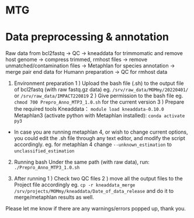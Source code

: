 # MTG

# Data preprocessing & annotation

Raw data from bcl2fastq -> QC -> kneaddata for trimmomatic and remove host genome -> compress trimmed, rmhost files -> 
remove unmatched/contamination files -> Metaphlan for species annotation -> merge pair end data for Humann preparation ->
QC for rmhost data

1. Environment preparation
  1 ) Upload the bash file (.sh) to the output file of bcl2fastq (with raw fastq.gz data)
   eg. `/srv/raw_data/MOMmy/20220401/` or `/srv/raw_data/IMPACT220819`
   2 ) Give permission to the bash file
 eg. `chmod 700 Prepro_Anno_MTP3_1.0.sh` for the current version
 3 ) Prepare the required tools
Kneaddata： `module load kneaddata-0.10.0`
Metaphlan3 (activate python with Metaphlan installed): `conda activate py3` 
* In case you are running metaphlan 4, or wish to change current options, you could edit the .sh file through any text editor, and modify the script accordingly.
eg. for metaphlan 4 change `--unknown_estimation` to `unclassified_estimation`

2. Running bash
Under the same path (with raw data), run:
`./Prepro_Anno_MTP3_1.0.sh` 

3. After running
  1 ) Check two QC files
  2 ) move all the output files to the Project file accordingly
eg. `cp -r kneaddata_merge /srv/projects/MOMmy/kneaddata/Date_of_data_release`
and do it to merge/metaphlan results as well.

Please let me know if there are any warnings/errors popped up, thank you.
